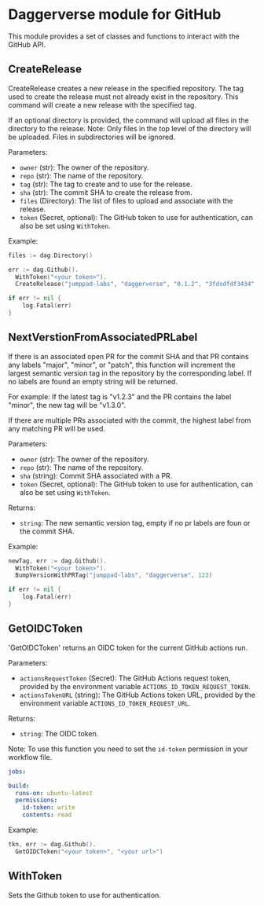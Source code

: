 # Daggerverse module for GitHub

This module provides a set of classes and functions to interact with the GitHub API.


## CreateRelease

CreateRelease creates a new release in the specified repository. The tag used to create the release must
not already exist in the repository. This command will create a new release with the specified tag.

If an optional directory is provided, the command will upload all files in the directory to the release.
Note: Only files in the top level of the directory will be uploaded. Files in subdirectories will be ignored.

Parameters:
- `owner` (str): The owner of the repository.
- `repo` (str): The name of the repository.
- `tag` (str): The tag to create and to use for the release.
- `sha` (str): The commit SHA to create the release from.
- `files` (Directory): The list of files to upload and associate with the release.
- `token` (Secret, optional): The GitHub token to use for authentication, can also be set using `WithToken`.

Example:

```go
files := dag.Directory()

err := dag.Github().
  WithToken("<your token>").
  CreateRelease("jumppad-labs", "daggerverse", "0.1.2", "3fdsdfdf3434", files)

if err != nil {
    log.Fatal(err)
}
```

## NextVerstionFromAssociatedPRLabel

If there is an associated open PR for the commit SHA and that PR contains any labels "major", 
"minor", or "patch", this function will increment the largest semantic version tag in the 
repository by the corresponding label. If no labels are found an empty string will be returned.

For example: If the latest tag is "v1.2.3" and the PR contains the label "minor", the new tag will be "v1.3.0".

If there are multiple PRs associated with the commit, the highest label from any matching PR will be used.

Parameters:
- `owner` (str): The owner of the repository.
- `repo` (str): The name of the repository.
- `sha` (string): Commit SHA associated with a PR.
- `token` (Secret, optional): The GitHub token to use for authentication, can also be set using `WithToken`.

Returns:
- `string`: The new semantic version tag, empty if no pr labels are foun or the commit SHA.

Example:

```go
newTag, err := dag.Github().
  WithToken("<your token>").
  BumpVersionWithPRTag("jumppad-labs", "daggerverse", 123)

if err != nil {
    log.Fatal(err)
}
```

## GetOIDCToken

'GetOIDCToken' returns an OIDC token for the current GitHub actions run.

Parameters:
- `actionsRequestToken` (Secret): The GitHub Actions request token, provided by the environment variable `ACTIONS_ID_TOKEN_REQUEST_TOKEN`.
- `actionsTokenURL` (string): The GitHub Actions token URL, provided by the environment variable `ACTIONS_ID_TOKEN_REQUEST_URL`. 

Returns:
- `string`: The OIDC token.

Note: To use this function you need to set the `id-token` permission in your workflow file.

```yaml
jobs:

build:
  runs-on: ubuntu-latest
  permissions:
    id-token: write
    contents: read
```

Example:

```go
tkn, err := dag.Github().
  GetOIDCToken("<your token>", "<your url>")
```

## WithToken

Sets the Github token to use for authentication.
